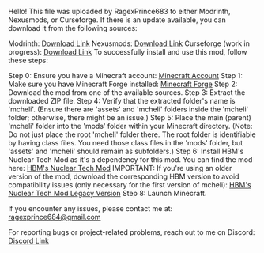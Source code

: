 Hello! This file was uploaded by RagexPrince683 to either Modrinth, Nexusmods, or Curseforge. If there is an update available, you can download it from the following sources:

Modrinth: [Download Link](https://modrinth.com/mod/mcheli-o)
Nexusmods: [Download Link](https://www.nexusmods.com/minecraft/mods/375)
Curseforge (work in progress): [Download Link](https://legacy.curseforge.com/minecraft/mc-mods/mcheli-overdrive)
To successfully install and use this mod, follow these steps:

Step 0: Ensure you have a Minecraft account: [Minecraft Account](https://www.minecraft.net/en-us)
Step 1: Make sure you have Minecraft Forge installed: [Minecraft Forge](https://files.minecraftforge.net/)
Step 2: Download the mod from one of the available sources.
Step 3: Extract the downloaded ZIP file.
Step 4: Verify that the extracted folder's name is 'mcheli'. (Ensure there are 'assets' and 'mcheli' folders inside the 'mcheli' folder; otherwise, there might be an issue.)
Step 5: Place the main (parent) 'mcheli' folder into the 'mods' folder within your Minecraft directory. (Note: Do not just place the root 'mcheli' folder there. The root folder is identifiable by having class files. You need those class files in the 'mods' folder, but 'assets' and 'mcheli' should remain as subfolders.)
Step 6: Install HBM's Nuclear Tech Mod as it's a dependency for this mod. You can find the mod here: [HBM's Nuclear Tech Mod](https://github.com/HbmMods/Hbm-s-Nuclear-Tech-GIT) IMPORTANT: If you're using an older version of the mod, download the corresponding HBM version to avoid compatibility issues (only necessary for the first version of mcheli): [HBM's Nuclear Tech Mod Legacy Version](https://github.com/HbmMods/Hbm-s-Nuclear-Tech-GIT/releases/tag/1.0.27X3920)
Step 8: Launch Minecraft.

If you encounter any issues, please contact me at: ragexprince684@gmail.com

For reporting bugs or project-related problems, reach out to me on Discord: [Discord Link](https://discord.gg/uQK6QF2TeA)
